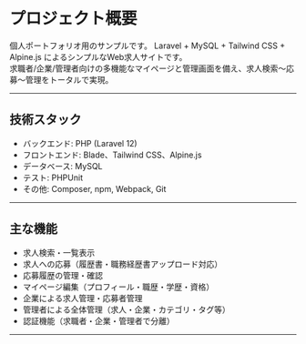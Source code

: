 # プロジェクト概要

個人ポートフォリオ用のサンプルです。
Laravel + MySQL + Tailwind CSS + Alpine.js によるシンプルなWeb求人サイトです。  
求職者/企業/管理者向けの多機能なマイページと管理画面を備え、求人検索～応募～管理をトータルで実現。

---

## 技術スタック
- バックエンド: PHP (Laravel 12)
- フロントエンド: Blade、Tailwind CSS、Alpine.js
- データベース: MySQL
- テスト: PHPUnit
- その他: Composer, npm, Webpack, Git

---

## 主な機能

- 求人検索・一覧表示
- 求人への応募（履歴書・職務経歴書アップロード対応）
- 応募履歴の管理・確認
- マイページ編集（プロフィール・職歴・学歴・資格）
- 企業による求人管理・応募者管理
- 管理者による全体管理（求人・企業・カテゴリ・タグ等）
- 認証機能（求職者・企業・管理者で分離）

---
